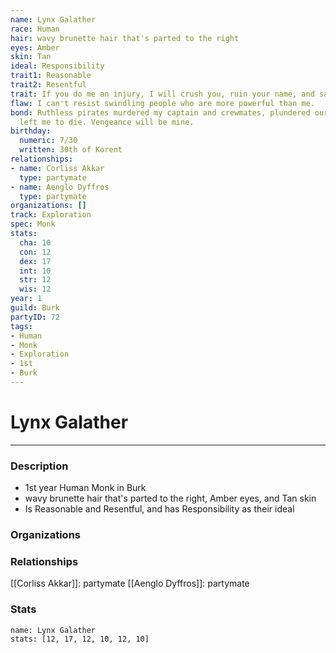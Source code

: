 ```yaml
---
name: Lynx Galather
race: Human
hair: wavy brunette hair that's parted to the right
eyes: Amber
skin: Tan
ideal: Responsibility
trait1: Reasonable
trait2: Resentful
trait: If you do me an injury, I will crush you, ruin your name, and salt your fields.
flaw: I can't resist swindling people who are more powerful than me.
bond: Ruthless pirates murdered my captain and crewmates, plundered our ship, and
  left me to die. Vengeance will be mine.
birthday:
  numeric: 7/30
  written: 30th of Korent
relationships:
- name: Corliss Akkar
  type: partymate
- name: Aenglo Dyffros
  type: partymate
organizations: []
track: Exploration
spec: Monk
stats:
  cha: 10
  con: 12
  dex: 17
  int: 10
  str: 12
  wis: 12
year: 1
guild: Burk
partyID: 72
tags:
- Human
- Monk
- Exploration
- 1st
- Burk
---
```

# Lynx Galather
---
### Description
- 1st year Human Monk in Burk
- wavy brunette hair that's parted to the right, Amber eyes, and Tan skin
- Is Reasonable and Resentful, and has Responsibility as their ideal

### Organizations
### Relationships
[[Corliss Akkar]]: partymate
[[Aenglo Dyffros]]: partymate
### Stats
```statblock
name: Lynx Galather
stats: [12, 17, 12, 10, 12, 10]
```